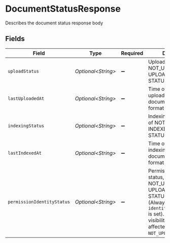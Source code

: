 # DocumentStatusResponse

Describes the document status response body


## Fields

| Field                                                                                                                                                                                         | Type                                                                                                                                                                                          | Required                                                                                                                                                                                      | Description                                                                                                                                                                                   | Example                                                                                                                                                                                       |
| --------------------------------------------------------------------------------------------------------------------------------------------------------------------------------------------- | --------------------------------------------------------------------------------------------------------------------------------------------------------------------------------------------- | --------------------------------------------------------------------------------------------------------------------------------------------------------------------------------------------- | --------------------------------------------------------------------------------------------------------------------------------------------------------------------------------------------- | --------------------------------------------------------------------------------------------------------------------------------------------------------------------------------------------- |
| `uploadStatus`                                                                                                                                                                                | *Optional\<String>*                                                                                                                                                                           | :heavy_minus_sign:                                                                                                                                                                            | Upload status, enum of NOT_UPLOADED, UPLOADED, STATUS_UNKNOWN                                                                                                                                 | UPLOADED                                                                                                                                                                                      |
| `lastUploadedAt`                                                                                                                                                                              | *Optional\<String>*                                                                                                                                                                           | :heavy_minus_sign:                                                                                                                                                                            | Time of last successful upload for the document, in ISO 8601 format                                                                                                                           | 2021-08-06T17:58:01.000Z                                                                                                                                                                      |
| `indexingStatus`                                                                                                                                                                              | *Optional\<String>*                                                                                                                                                                           | :heavy_minus_sign:                                                                                                                                                                            | Indexing status, enum of NOT_INDEXED, INDEXED, STATUS_UNKNOWN                                                                                                                                 | INDEXED                                                                                                                                                                                       |
| `lastIndexedAt`                                                                                                                                                                               | *Optional\<String>*                                                                                                                                                                           | :heavy_minus_sign:                                                                                                                                                                            | Time of last successful indexing for the document, in ISO 8601 format                                                                                                                         | 2021-08-06T17:58:01.000Z                                                                                                                                                                      |
| `permissionIdentityStatus`                                                                                                                                                                    | *Optional\<String>*                                                                                                                                                                           | :heavy_minus_sign:                                                                                                                                                                            | Permission identity status, enum of NOT_UPLOADED, UPLOADED, STATUS_UNKNOWN (Always unknown if `identityDatasourceName` is set). Document visibility may be affected status is `NOT_UPLOADED`. | UPLOADED                                                                                                                                                                                      |